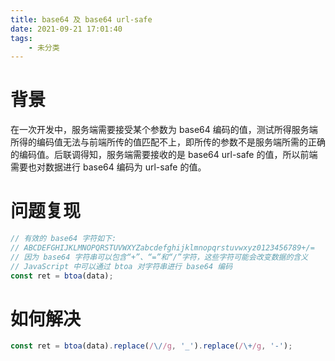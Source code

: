 ```yaml
---
title: base64 及 base64 url-safe
date: 2021-09-21 17:01:40
tags:
    - 未分类
---
```


# 背景

在一次开发中，服务端需要接受某个参数为 base64 编码的值，测试所得服务端所得的编码值无法与前端所传的值匹配不上，即所传的参数不是服务端所需的正确的编码值。后联调得知，服务端需要接收的是 base64 url-safe 的值，所以前端需要也对数据进行 base64 编码为 url-safe 的值。

# 问题复现

```js
// 有效的 base64 字符如下: 
// ABCDEFGHIJKLMNOPQRSTUVWXYZabcdefghijklmnopqrstuvwxyz0123456789+/=
// 因为 base64 字符串可以包含“+”、“=”和“/”字符，这些字符可能会改变数据的含义
// JavaScript 中可以通过 btoa 对字符串进行 base64 编码
const ret = btoa(data);
```

# 如何解决

```js
const ret = btoa(data).replace(/\//g, '_').replace(/\+/g, '-');
```

